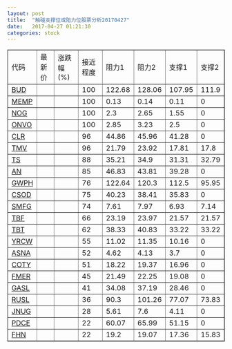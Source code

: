 ```yaml
---
layout: post
title:  "触碰支撑位或阻力位股票分析20170427"
date:   2017-04-27 01:21:30
categories: stock
---
```

<script type="text/javascript">
var stockList = []
stockList.push('gb_bud');
stockList.push('gb_memp');
stockList.push('gb_nog');
stockList.push('gb_onvo');
stockList.push('gb_clr');
stockList.push('gb_tmv');
stockList.push('gb_ts');
stockList.push('gb_an');
stockList.push('gb_gwph');
stockList.push('gb_csod');
stockList.push('gb_smfg');
stockList.push('gb_tbf');
stockList.push('gb_tbt');
stockList.push('gb_yrcw');
stockList.push('gb_asna');
stockList.push('gb_coty');
stockList.push('gb_fmer');
stockList.push('gb_gasl');
stockList.push('gb_rusl');
stockList.push('gb_jnug');
stockList.push('gb_pdce');
stockList.push('gb_fhn');
</script>
<table border="1">
 <tr>
 <td>代码</td>
 <td>最新价</td>
 <td>涨跌幅(%)</td>
 <td>接近程度</td>
 <td>阻力1</td>
 <td>阻力2</td>
 <td>支撑1</td>
 <td>支撑2</td>
</tr>
  <tr id="bud" class="green">
  <td><a href="http://stock.finance.sina.com.cn/usstock/quotes/BUD.html" target="_blank">BUD</a></td><td></td><td></td><td>100</td><td>122.68</td><td>128.06</td><td>107.95</td><td>111.9</td></tr>
  <tr id="memp" class="red">
  <td><a href="http://stock.finance.sina.com.cn/usstock/quotes/MEMP.html" target="_blank">MEMP</a></td><td></td><td></td><td>100</td><td>0.13</td><td>0.14</td><td>0.11</td><td>0</td></tr>
  <tr id="nog" class="red">
  <td><a href="http://stock.finance.sina.com.cn/usstock/quotes/NOG.html" target="_blank">NOG</a></td><td></td><td></td><td>100</td><td>2.3</td><td>2.65</td><td>1.55</td><td>0</td></tr>
  <tr id="onvo" class="red">
  <td><a href="http://stock.finance.sina.com.cn/usstock/quotes/ONVO.html" target="_blank">ONVO</a></td><td></td><td></td><td>100</td><td>2.85</td><td>3.23</td><td>2.5</td><td>0</td></tr>
  <tr id="clr" class="red">
  <td><a href="http://stock.finance.sina.com.cn/usstock/quotes/CLR.html" target="_blank">CLR</a></td><td></td><td></td><td>96</td><td>44.86</td><td>45.96</td><td>41.28</td><td>0</td></tr>
  <tr id="tmv" class="red">
  <td><a href="http://stock.finance.sina.com.cn/usstock/quotes/TMV.html" target="_blank">TMV</a></td><td></td><td></td><td>96</td><td>21.79</td><td>23.92</td><td>17.81</td><td>17.8</td></tr>
  <tr id="ts" class="green">
  <td><a href="http://stock.finance.sina.com.cn/usstock/quotes/TS.html" target="_blank">TS</a></td><td></td><td></td><td>88</td><td>35.21</td><td>34.9</td><td>31.31</td><td>32.79</td></tr>
  <tr id="an" class="red">
  <td><a href="http://stock.finance.sina.com.cn/usstock/quotes/AN.html" target="_blank">AN</a></td><td></td><td></td><td>85</td><td>46.83</td><td>43.81</td><td>39.28</td><td>0</td></tr>
  <tr id="gwph" class="red">
  <td><a href="http://stock.finance.sina.com.cn/usstock/quotes/GWPH.html" target="_blank">GWPH</a></td><td></td><td></td><td>76</td><td>122.64</td><td>120.3</td><td>112.5</td><td>95.95</td></tr>
  <tr id="csod" class="green">
  <td><a href="http://stock.finance.sina.com.cn/usstock/quotes/CSOD.html" target="_blank">CSOD</a></td><td></td><td></td><td>75</td><td>40.23</td><td>38.41</td><td>35.83</td><td>0</td></tr>
  <tr id="smfg" class="red">
  <td><a href="http://stock.finance.sina.com.cn/usstock/quotes/SMFG.html" target="_blank">SMFG</a></td><td></td><td></td><td>74</td><td>7.61</td><td>7.97</td><td>6.93</td><td>7.14</td></tr>
  <tr id="tbf" class="red">
  <td><a href="http://stock.finance.sina.com.cn/usstock/quotes/TBF.html" target="_blank">TBF</a></td><td></td><td></td><td>66</td><td>23.19</td><td>23.97</td><td>21.57</td><td>21.57</td></tr>
  <tr id="tbt" class="red">
  <td><a href="http://stock.finance.sina.com.cn/usstock/quotes/TBT.html" target="_blank">TBT</a></td><td></td><td></td><td>62</td><td>38.33</td><td>40.83</td><td>33.22</td><td>33.22</td></tr>
  <tr id="yrcw" class="red">
  <td><a href="http://stock.finance.sina.com.cn/usstock/quotes/YRCW.html" target="_blank">YRCW</a></td><td></td><td></td><td>55</td><td>11.02</td><td>11.35</td><td>10.16</td><td>0</td></tr>
  <tr id="asna" class="red">
  <td><a href="http://stock.finance.sina.com.cn/usstock/quotes/ASNA.html" target="_blank">ASNA</a></td><td></td><td></td><td>52</td><td>4.62</td><td>4.13</td><td>3.7</td><td>0</td></tr>
  <tr id="coty" class="red">
  <td><a href="http://stock.finance.sina.com.cn/usstock/quotes/COTY.html" target="_blank">COTY</a></td><td></td><td></td><td>51</td><td>18.22</td><td>19.37</td><td>16.96</td><td>0</td></tr>
  <tr id="fmer" class="green">
  <td><a href="http://stock.finance.sina.com.cn/usstock/quotes/FMER.html" target="_blank">FMER</a></td><td></td><td></td><td>45</td><td>21.49</td><td>22.25</td><td>19.08</td><td>0</td></tr>
  <tr id="gasl" class="red">
  <td><a href="http://stock.finance.sina.com.cn/usstock/quotes/GASL.html" target="_blank">GASL</a></td><td></td><td></td><td>41</td><td>34.08</td><td>37.19</td><td>28.46</td><td>0</td></tr>
  <tr id="rusl" class="red">
  <td><a href="http://stock.finance.sina.com.cn/usstock/quotes/RUSL.html" target="_blank">RUSL</a></td><td></td><td></td><td>36</td><td>90.3</td><td>101.26</td><td>77.07</td><td>73.83</td></tr>
  <tr id="jnug" class="green">
  <td><a href="http://stock.finance.sina.com.cn/usstock/quotes/JNUG.html" target="_blank">JNUG</a></td><td></td><td></td><td>28</td><td>5.61</td><td>7.6</td><td>4.11</td><td>0</td></tr>
  <tr id="pdce" class="red">
  <td><a href="http://stock.finance.sina.com.cn/usstock/quotes/PDCE.html" target="_blank">PDCE</a></td><td></td><td></td><td>22</td><td>60.07</td><td>65.99</td><td>51.15</td><td>0</td></tr>
  <tr id="fhn" class="red">
  <td><a href="http://stock.finance.sina.com.cn/usstock/quotes/FHN.html" target="_blank">FHN</a></td><td></td><td></td><td>22</td><td>19.2</td><td>19.07</td><td>17.36</td><td>15.83</td></tr>
</table>
